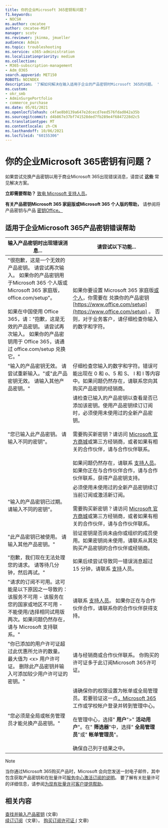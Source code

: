 ```yaml
---
title: 你的企业Microsoft 365密钥有问题？
f1.keywords:
- NOCSH
ms.author: cmcatee
author: cmcatee-MSFT
manager: scotv
ms.reviewer: jkinma, jmueller
audience: Admin
ms.topic: troubleshooting
ms.service: o365-administration
ms.localizationpriority: medium
ms.collection:
- M365-subscription-management
- Adm_O365
search.appverid: MET150
ROBOTS: NOINDEX
description: '了解如何解决在输入适用于企业的产品密钥时Microsoft 365的问题。 '
ms.custom:
- okr_smb
- AdminSurgePortfolio
- commerce_purchase
ms.date: 05/01/2021
ms.openlocfilehash: c4fae8b0139a647e2dcecd7eed576fdad042a35b
ms.sourcegitcommit: d4b867e37bf741528ded7fb289e4f6847228d2c5
ms.translationtype: MT
ms.contentlocale: zh-CN
ms.lasthandoff: 10/06/2021
ms.locfileid: "60155306"
---
```

# <a name="problems-with-your-microsoft-365-for-business-product-key"></a>你的企业Microsoft 365密钥有问题？

如果尝试兑换产品密钥以用于商业Microsoft 365出现错误消息，请尝试 **这些** 常见解决方案。
  
 **立即需要帮助？** [致电 Microsoft 支持人员](../business-video/get-help-support.md)。
  
 **有关产品密钥Microsoft 365 家庭版或Microsoft 365 个人版的帮助，** 请参阅将产品密钥与产品 [密钥Office。](https://support.microsoft.com/office/12a5763a-d45c-4685-8c95-a44500213759.aspx)
  
## <a name="product-key-error-help-with-microsoft-365-for-business"></a>适用于企业Microsoft 365产品密钥错误帮助

| 输入产品密钥时出现错误消息... | 请尝试以下功能... |
|--------------------------------------------------------------------------------------------------------------------------------------------------------------------------------------------------------------------------------------------------------------------------------------------------------------------------------------------------------|----------------------------------------------------------------------------------------------------------------------------------------------------------------------------------------------------------------------------------------------------------------------------------------------------------------------------------------------------------------------------------------------------------------------------------------------------------------------------|
| "很抱歉，这是一个无效的产品密钥。 请尝试再次输入。 如果你的产品密钥用于Microsoft 365 个人版或Microsoft 365 家庭版，office.com/setup"。 <br/><br/>如果在中国使用 Office 365，请："抱歉，这是无效的产品密钥。 请尝试再次输入。 如果你的产品密钥用于 Office 365，请通过 office.com/setup 兑换它。" | 如果你要设置 Microsoft 365 家庭版[或个人](https://support.microsoft.com/office/28cbc8cf-1332-4f04-9123-9b660abb629e.aspx)，你需要在 兑换你的产品密钥 [https://www.office.com/setup](https://www.office.com/setup) 。 否则，对于业务客户，请仔细检查你输入的数字和字符。 |
| "输入的产品密钥无效。 请尝试重新输入。"或"此产品密钥无效。 请输入其他产品密钥。" | 仔细检查您输入的数字和字符。错误可能出现在 0 和 o、5 和 S、 I 和 l 等内容中。如果问题仍然存在，请联系您向其购买产品密钥的经销商。 |
| "您已输入此产品密钥。 请输入不同的密钥"。 | 请检查已输入的产品密钥以查看是否已添加该密钥。使用产品密钥续订订阅时，必须使用未使用过的全新产品密钥。  <br/><br/>需要购买新密钥？请访问 [Microsoft 官方商城](https://go.microsoft.com/fwlink/p/?LinkId=529160)或第三方经销商，或者如果有相关的合作伙伴，请与合作伙伴联系。  <br/><br/>如果问题仍然存在，请联系 [支持人员](../business-video/get-help-support.md)。 如果你正在与合作伙伴合作，请与合作伙伴联系，获得产品密钥支持。 |
| "输入的产品密钥已过期。 请输入不同的密钥"。 | 必须使用未使用过的全新产品密钥续订当前订阅或激活新订阅。<br/><br/>需要购买新密钥？请访问 [Microsoft 官方商城](https://go.microsoft.com/fwlink/p/?LinkId=529160)或第三方经销商，或者如果有相关的合作伙伴，请与合作伙伴联系。   |
| "此产品密钥已被使用。 请输入其他产品密钥。" | 验证密钥是否尚未由你或组织的成员使用。如果密钥尚未使用，请联系从其处购买产品密钥的合作伙伴或经销商。 |
| "抱歉，我们现在无法处理您的请求。 请等待几分钟，然后再试。" | 如果后续尝试导致同一错误消息超过 15 分钟，请联系 [支持](../business-video/get-help-support.md)人员。 |
| "请求的订阅不可用。这可能是以下原因之一导致的：该服务不可用 - 该服务在您的国家或地区不可用 - 不能使用/选择相同试用版两次。如果问题仍然存在，请与 Microsoft 支持联系。" | 请联系 [支持人员](../business-video/get-help-support.md)。 如果你正在与合作伙伴合作，请联系你的合作伙伴获得支持。 |
| "你已添加的用户许可证超过此优惠所允许的数量。 最大值为 \<x\> 用户许可证。 删除此产品密钥并输入可添加较少用户许可证的密钥。" | 请与经销商或合作伙伴联系。 你购买的许可证多于此订阅Microsoft 365许可证。 |
| "您必须是全局或帐务管理员才能兑换产品密钥。" | 请确保你的权限设置为帐单或全局管理员。若要验证这一点[，Microsoft 365](https://support.microsoft.com/office/e9eb7d51-5430-4929-91ab-6157c5a050b4)工作或学校帐户登录并转到管理中心。 <br/><br/>在管理中心，选择" **用户**"\>" **活动用户**"。在" **筛选器**"中，选择" **全局管理员**"或" **帐单管理员**"。  <br/><br/>确保自己列于结果之中。 |

> [!NOTE]
> 当你通过Microsoft 365购买产品时，Microsoft 会向您发送一封电子邮件，其中包含获取产品密钥和在批量许可[服务中心激活订阅的说明](https://go.microsoft.com/fwlink/p/?LinkID=282016)。 要了解有关批量许可的详细信息，请参阅[为现有批量许可客户提供帮助](https://go.microsoft.com/fwlink/p/?LinkId=534992)。
  
## <a name="related-content"></a>相关内容

[查找并输入产品密钥](enter-your-product-key.md) (文章) \
[续订订阅](subscriptions/renew-your-subscription.md)（文章）。
[购买订阅许可证 (](licenses/buy-licenses.md) 文章) 
